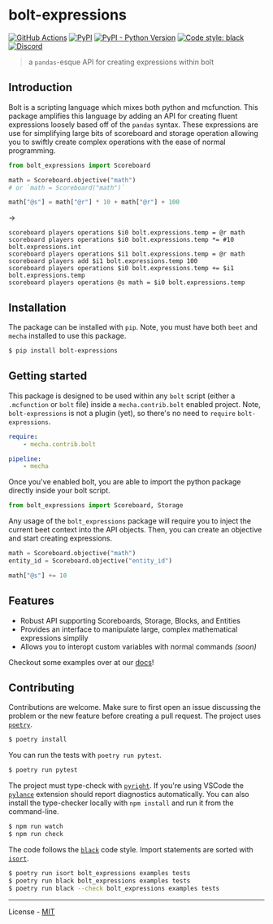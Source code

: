 # bolt-expressions

[![GitHub Actions](https://github.com/rx-modules/bolt-expressions/workflows/CI/badge.svg)](https://github.com/rx-modules/bolt-expressions/actions)
[![PyPI](https://img.shields.io/pypi/v/bolt-expressions.svg)](https://pypi.org/project/bolt-expressions/)
[![PyPI - Python Version](https://img.shields.io/pypi/pyversions/bolt-expressions.svg)](https://pypi.org/project/bolt-expressions/)
[![Code style: black](https://img.shields.io/badge/code%20style-black-000000.svg)](https://github.com/ambv/black)
[![Discord](https://img.shields.io/discord/900530660677156924?color=7289DA&label=discord&logo=discord&logoColor=fff)](https://discord.gg/98MdSGMm8j)

> a `pandas`-esque API for creating expressions within bolt

## Introduction

Bolt is a scripting language which mixes both python and mcfunction. This package amplifies this language by adding an API for creating fluent expressions loosely based off of the `pandas` syntax. These expressions are use for simplifying large bits of scoreboard and storage operation allowing you to swiftly create complex operations with the ease of normal programming.

```py
from bolt_expressions import Scoreboard

math = Scoreboard.objective("math")
# or `math = Scoreboard("math")`

math["@s"] = math["@r"] * 10 + math["@r"] + 100
```
->
```mcfunction
scoreboard players operations $i0 bolt.expressions.temp = @r math
scoreboard players operations $i0 bolt.expressions.temp *= #10 bolt.expressions.int
scoreboard players operations $i1 bolt.expressions.temp = @r math
scoreboard players add $i1 bolt.expressions.temp 100
scoreboard players operations $i0 bolt.expressions.temp += $i1 bolt.expressions.temp
scoreboard players operations @s math = $i0 bolt.expressions.temp
```

## Installation

The package can be installed with `pip`. Note, you must have both `beet` and `mecha` installed to use this package.

```bash
$ pip install bolt-expressions
```

## Getting started

This package is designed to be used within any `bolt` script (either a `.mcfunction` or `bolt` file) inside a `mecha.contrib.bolt` enabled project. Note, `bolt-expressions` is not a plugin (yet), so there's no need to `require` `bolt-expressions`.

```yaml
require:
    - mecha.contrib.bolt

pipeline:
    - mecha
```

Once you've enabled bolt, you are able to import the python package directly inside your bolt script.

```py
from bolt_expressions import Scoreboard, Storage
```

Any usage of the `bolt_expressions` package will require you to inject the current beet context into the API objects. Then, you can create an objective and start creating expressions.

```py
math = Scoreboard.objective("math")
entity_id = Scoreboard.objective("entity_id")

math["@s"] += 10
```

## Features

- Robust API supporting Scoreboards, Storage, Blocks, and Entities
- Provides an interface to manipulate large, complex mathematical expressions simplily
- Allows you to interopt custom variables with normal commands *(soon)*

Checkout some examples over at our [docs](https://rx-modules.github.io/bolt-expressions/)!

## Contributing

Contributions are welcome. Make sure to first open an issue discussing the problem or the new feature before creating a pull request. The project uses [`poetry`](https://python-poetry.org).

```bash
$ poetry install
```

You can run the tests with `poetry run pytest`.

```bash
$ poetry run pytest
```

The project must type-check with [`pyright`](https://github.com/microsoft/pyright). If you're using VSCode the [`pylance`](https://marketplace.visualstudio.com/items?itemName=ms-python.vscode-pylance) extension should report diagnostics automatically. You can also install the type-checker locally with `npm install` and run it from the command-line.

```bash
$ npm run watch
$ npm run check
```

The code follows the [`black`](https://github.com/psf/black) code style. Import statements are sorted with [`isort`](https://pycqa.github.io/isort/).

```bash
$ poetry run isort bolt_expressions examples tests
$ poetry run black bolt_expressions examples tests
$ poetry run black --check bolt_expressions examples tests
```

---

License - [MIT](https://github.com/rx-modules/bolt-expressions/blob/main/LICENSE)
